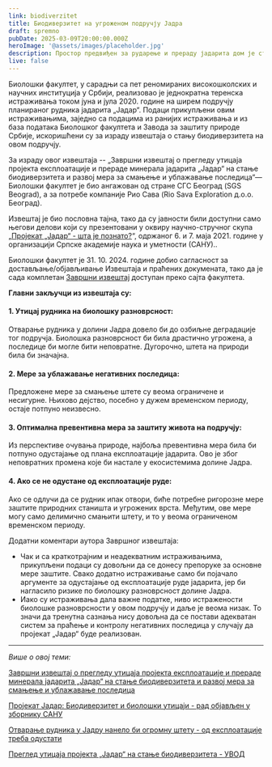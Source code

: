 ```yaml
---
link: biodiverzitet
title: Биодиверзитет на угроженом подручју Јадра
draft: spremno
pubDate: 2025-03-09T20:00:00.000Z
heroImage: '@assets/images/placeholder.jpg'
description: Простор предвиђен за рударење и прераду јадарита дом је стотина национално и међународно значајних угрожених врста биљака и животиња. Њихов опстанак био би доведен у питање реализацијом пројекта „Јадар“.
live: false
---
```

Биолошки факултет, у сарадњи са пет реномираних високошколских и научних институција у Србији, реализовао је једнократна теренска истраживања током јуна и јула 2020. године на ширем подручју планираног рудника јадарита „Јадар“. Подаци прикупљени овим истраживањима, заједно са подацима из ранијих истраживања и из база података Биолошког факултета и Завода за заштиту природе Србије, искоришћени су за израду извештаја о стању биодиверзитета на овом подручју.

За израду овог извештаја -- „Завршни извештај о прегледу утицаја пројекта експлоатације и прераде минерала јадарита „Јадар“ на стање биодиверзитета и развој мера за смањење и ублажавање последица“— Биолошки факултет је био ангажован од стране СГС Београд (SGS Beograd), а за потребе компаније Рио Сава (Rio Sava Exploration д.о.о. Београд).

Извештај је био пословна тајна, тако да су јавности били доступни само његови делови који су презентовани у оквиру научно-стручног скупа „[Пројекат „Јадар“ - шта је познато?](https://drive.google.com/file/d/1cbUf5iJiWYUp1NJnkaKe9cGXuLM_l0Md/view?usp=drive_link)“, одржаног 6. и 7. маја 2021. године у организацији Српске академије наука и уметности (САНУ)..

Биолошки факултет је 31. 10. 2024. године добио сагласност за достављање/објављивање Извештаја и праћених докумената, тако да је сада комплетан [Завршни извештај](https://drive.google.com/file/d/1ZRAHPig6Rz2n-E-zrZ0clucPnvZYiNsx/view?usp=drive_link) доступан преко сајта факултета.

**Главни закључци из извештаја су:**

#### 1. Утицај рудника на биолошку разноврсност:

Отварање рудника у долини Јадра довело би до озбиљне деградације тог подручја. Биолошка разноврсност би била драстично угрожена, а последице би могле бити неповратне. Дугорочно, штета на природи била би значајна.

#### 2. Mере за ублажавање негативних последица:

Предложене мере за смањење штете су веома ограничене и несигурне. Њихово дејство, посебно у дужем временском периоду, остаје потпуно неизвесно.

#### 3. Оптимална превентивна мера за заштиту живота на подручју:

Из перспективе очувања природе, најбоља превентивна мера била би потпуно одустајање од плана експлоатације јадарита. Ово је због неповратних промена које би настале у екосистемима долине Јадра.

#### 4. Ако се не одустане од експлоатације руде:

Ако се одлучи да се рудник ипак отвори, биће потребне ригорозне мере заштите природних станишта и угрожених врста. Међутим, ове мере могу само делимично смањити штету, и то у веома ограниченом временском периоду.

Додатни коментари аутора Завршног извештаја:

- Чак и са краткотрајним и неадекватним истраживањима, прикупљени подаци су довољни да се донесу препоруке за основне мере заштите. Свако додатно истраживање само би појачало аргументе за одустајање од експлоатације руде јадарита, јер би нагласило ризике по биолошку разноврсност долине Јадра.
- Иако су истраживања дала важне податке, ниво истражености биолошке разноврсности у овом подручју и даље је веома низак. То значи да тренутна сазнања нису довољна да се постави адекватан систем за праћење и контролу негативних последица у случају да пројекат „Јадар“ буде реализован.

---

_Више о овој теми:_

[Завршни извештај о прегледу утицаја пројекта експлоатације и прераде минерала јадарита „Јадар“ на стање биодиверзитета и развој мера за смањење и ублажавање последица](https://drive.google.com/file/d/1ZRAHPig6Rz2n-E-zrZ0clucPnvZYiNsx/view?usp=drive_link)

[Пројекат Јадар: Биодиверзитет и биолошки утицаји - рад објављен у зборнику САНУ](https://drive.google.com/file/d/1cbUf5iJiWYUp1NJnkaKe9cGXuLM_l0Md/view?usp=drive_link)

[Отварање рудника у Јадру нанело би огромну штету - од експлоатације треба одустати](https://www.insajder.net/teme/profesori-bioloskog-fakulteta-za-insajder-otvaranje-rudnika-u-jadru-nanelo-bi-ogromnu-stetu-po-biodiverzitet-i-prirodu-od-eksploatacije-treba-odustati)

[Преглед утицаја пројекта „Јадар“ на стање биодиверзитета - УВОД](https://drive.google.com/file/d/1KGJ6D9hP1Jh9_wFdtdl_nKE9PeHIMhn7/view?usp=drive_link)
